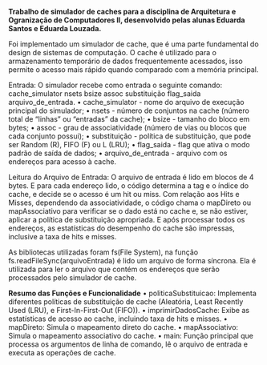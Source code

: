 __Trabalho de simulador de caches para a disciplina de Arquitetura e Ogranização de Computadores II, desenvolvido pelas alunas Eduarda Santos e Eduarda Louzada.__

Foi implementado um simulador de cache, que é uma parte fundamental do design de sistemas de computação. O cache é utilizado para o armazenamento temporário de dados frequentemente acessados, isso permite o acesso mais rápido quando comparado com a memória principal. 

Entrada: O simulador recebe como entrada o seguinte comando: cache_simulator nsets bsize assoc substituição flag_saida arquivo_de_entrada.
• cache_simulator - nome do arquivo de execução principal do simulador;
• nsets - número de conjuntos na cache (número total de “linhas” ou “entradas” da cache);
• bsize - tamanho do bloco em bytes;
• assoc - grau de associatividade (número de vias ou blocos que cada conjunto possui);
• substituição - política de substituição, que pode ser Random (R), FIFO (F) ou L (LRU);
• flag_saida - flag que ativa o modo padrão de saída de dados;
• arquivo_de_entrada - arquivo com os endereços para acesso à cache.

Leitura do Arquivo de Entrada: O arquivo de entrada é lido em blocos de 4 bytes. E para cada endereço lido, o código determina a tag e o índice do cache, e decide se o acesso é um hit ou miss.
Com relação aos Hits e Misses, dependendo da associatividade, o código chama o mapDireto ou mapAssociativo para verificar se o dado está no cache e, se não estiver, aplicar a política de substituição apropriada. E após processar todos os endereços, as estatísticas do desempenho do cache são impressas, inclusive a taxa de hits e misses.

As bibliotecas utilizadas foram fs(File System), na função fs.readFileSync(arquivoEntrada) é lido um arquivo de forma síncrona. Ela é utilizada para ler o arquivo que contém os endereços que serão processados pelo simulador de cache.

__Resumo das Funções e Funcionalidade__
• politicaSubstituicao: Implementa diferentes políticas de substituição de cache (Aleatória, Least Recently Used (LRU), e First-In-First-Out (FIFO)).
• imprimirDadosCache: Exibe as estatísticas de acesso ao cache, incluindo taxa de hits e misses.
• mapDireto: Simula o mapeamento direto do cache.
• mapAssociativo: Simula o mapeamento associativo do cache.
• main: Função principal que processa os argumentos de linha de comando, lê o arquivo de entrada e executa as operações de cache.
